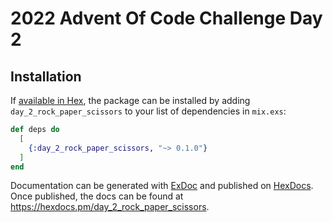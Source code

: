 # 2022 Advent Of Code Challenge Day 2

## Installation

If [available in Hex](https://hex.pm/docs/publish), the package can be installed
by adding `day_2_rock_paper_scissors` to your list of dependencies in `mix.exs`:

```elixir
def deps do
  [
    {:day_2_rock_paper_scissors, "~> 0.1.0"}
  ]
end
```

Documentation can be generated with [ExDoc](https://github.com/elixir-lang/ex_doc)
and published on [HexDocs](https://hexdocs.pm). Once published, the docs can
be found at <https://hexdocs.pm/day_2_rock_paper_scissors>.

